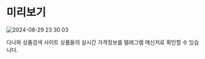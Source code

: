 # 미리보기
![2024-08-29 23 30 03](https://github.com/user-attachments/assets/b3ccf2ff-23a4-4cec-af62-937917c29b82)


다나와 상품검색 사이트 상품들의 실시간 가격정보를 텔레그램 메신저로 확인할 수 있습니다.

